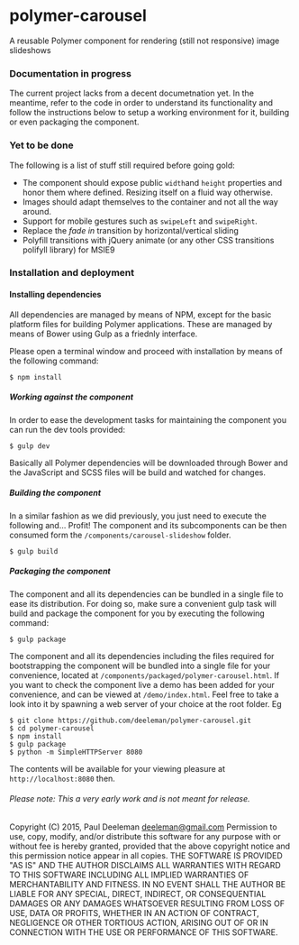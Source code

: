 # polymer-carousel
A reusable Polymer component for rendering (still not responsive) image slideshows

### Documentation in progress
The current project lacks from a  decent documetnation yet. In the meantime, refer to the code in order to understand its functionality and follow the instructions below to setup a working environment for it, building or even packaging the component.

### Yet to be done
The following is a list of stuff still required before going gold:

* The component should expose public `width`and `height` properties and honor them where defined. Resizing itself on a fluid way otherwise.
* Images should adapt themselves to the container and not all the way around.
* Support for mobile gestures such as `swipeLeft` and `swipeRight`.
* Replace the *fade in* transition by horizontal/vertical sliding
* Polyfill transitions with jQuery animate (or any other CSS transitions polifyll library) for MSIE9

### Installation and deployment

#### Installing dependencies

All dependencies are managed by means of NPM, except for the basic platform files for building Polymer applications. These are managed by means of Bower using Gulp as a friednly interface.

Please open a terminal window and proceed with installation by means of the following command:

````
$ npm install
`````

##### Working against the component

In order to ease the development tasks for maintaining the component you can run the dev tools provided:

```
$ gulp dev
````

Basically all Polymer dependencies will be downloaded through Bower and the JavaScript and SCSS files will be build and watched for changes.


##### Building the component

In a similar fashion as we did previously, you just need to execute the following and... Profit! The component and its subcomponents can be then consumed form the `/components/carousel-slideshow` folder.

```
$ gulp build
````

##### Packaging the component

The component and all its dependencies can be bundled in a single file to ease its distribution. For doing so, make sure a convenient gulp task will build and package the component for you by executing the following command:

```
$ gulp package
````

The component and all its dependencies including the files required for bootstrapping the component will be bundled into a single file for your convenience, located at `/components/packaged/polymer-carousel.html`. If you want to check the component live a demo has been added for your convenience, and can be viewed at `/demo/index.html`. Feel free to take a look into it by spawning a web server of your choice at the root folder. Eg

```
$ git clone https://github.com/deeleman/polymer-carousel.git
$ cd polymer-carousel
$ npm install
$ gulp package
$ python -m SimpleHTTPServer 8080
```

The contents will be available for your viewing pleasure at `http://localhost:8080` then.

###### Please note: This a very early work and is not meant for release.

Copyright (C) 2015, Paul Deeleman <deeleman@gmail.com>
Permission to use, copy, modify, and/or distribute this software for any purpose with or without fee is hereby granted, provided that the above copyright notice and this permission notice appear in all copies.
THE SOFTWARE IS PROVIDED "AS IS" AND THE AUTHOR DISCLAIMS ALL WARRANTIES WITH REGARD TO THIS SOFTWARE INCLUDING ALL IMPLIED WARRANTIES OF MERCHANTABILITY AND FITNESS. IN NO EVENT SHALL THE AUTHOR BE LIABLE FOR ANY SPECIAL, DIRECT, INDIRECT, OR CONSEQUENTIAL DAMAGES OR ANY DAMAGES WHATSOEVER RESULTING FROM LOSS OF USE, DATA OR PROFITS, WHETHER IN AN ACTION OF CONTRACT, NEGLIGENCE OR OTHER TORTIOUS ACTION, ARISING OUT OF OR IN CONNECTION WITH THE USE OR PERFORMANCE OF THIS SOFTWARE.
